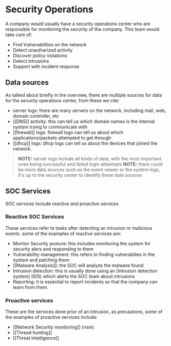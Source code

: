 # Security Operations
A company would usually have a security operations center who are responsible for monitoring the security of the company.
This team would take care of:
- Find Vulnerabilities on the network
- Detect unautharized activity
- Discover policy violations
- Detect intrusions
- Support with incident response

## Data sources
As talked about briefly in the overview, there are multiple sources for data for the security operations center, from these we cite:
- server logs: there are many servers on the network, including mail, web, domain controller, etc
- [[DNS]] activity: this can tell us which domain names is the internal system trying to communicate with
- [[firewall]] logs: firewall logs can tell us about which applications/packets attempted to get through
- [[dhcp]] logs: dhcp logs can tell us about the devices that joined the network.

>**NOTE:** server logs include all kinds of data, with the most important ones being successful and failed login atteempts
>**NOTE:** there could be more data sources such as the event viewer or the system logs, it's up to the security center to identify these data sources

## SOC Services
SOC services include reactive and proactive services

### Reactive SOC Services
These services refer to tasks after detecting an intrusion or malicious events. some of the examples of reactive services are:
- Monitor Security posture: this includes monitoring the system for security alers and responding to them
- Vulnerability management: this refers to finding vulnerabilies in the system and patching them.
- [[Malware Analysis]]: the SOC will analyze the malware found
- Intrusion detection: this is usually done using an [Intrusion detection system] (IDS) which alerts the SOC team about intrusions
- Reporting: it is essential to report incidents so that the company can learn from them.

### Proactive services
These are the services done prior of an intrusion, as precautions, some of the examples of proactive services include:
- [[Network Security monitoring]] (nsm)
- [[Thread hunting]]
- [[Threat Intelligence]]
